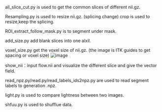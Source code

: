 all_slice_cut.py is used to get the common slices of different nii.gz.


Resampling.py is used to resize nii.gz. (splicing change)
crop is used to resize,keep the splicing.

ROI_extract_follow_mask.py is to segment under mask.

add_size.py add blank slices into one alxil.


voxel_size.py get the voxel size of nii.gz. (the image is ITK guides to get spacing or voxel size)
![image](https://github.com/user-attachments/assets/9145b10f-519f-4d90-9218-01cafef7b128)


show_nii：input flow.nii and visualize the different slice and give the vector field.

read_npz.py/read.py/read_labels_ids2npz.py are used to read segment labels to generation .npz.

light.py is used to compare lightness between two images.

shfuu.py is used to shufflue data.
